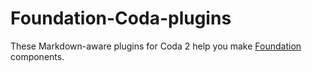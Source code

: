 Foundation-Coda-plugins
=======================

These Markdown-aware plugins for Coda 2 help you make [Foundation](http://foundation.zurb.com) components.
